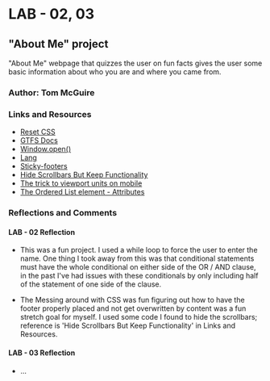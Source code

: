 # LAB - 02, 03

## "About Me" project

"About Me" webpage that quizzes the user on fun facts gives the user some basic information about who you are and where you came from.

### Author: Tom McGuire

### Links and Resources

* [Reset CSS](https://meyerweb.com/eric/tools/css/reset/)
* [GTFS Docs](https://developers.google.com/transit/gtfs)
* [Window.open()](https://developer.mozilla.org/en-US/docs/Web/API/Window/open)
* [Lang](https://developer.mozilla.org/en-US/docs/Web/HTML/Global_attributes/lang)
* [Sticky-footers](https://css-tricks.com/fun-viewport-units/#full-height-layouts-hero-images-and-sticky-footers)
* [Hide Scrollbars But Keep Functionality](https://www.w3schools.com/howto/howto_css_hide_scrollbars.asp)
* [The trick to viewport units on mobile](https://css-tricks.com/the-trick-to-viewport-units-on-mobile/)
* [The Ordered List element - Attributes](https://developer.mozilla.org/en-US/docs/Web/HTML/Element/ol#attributes)

### Reflections and Comments

#### LAB - 02 Reflection

* This was a fun project. I used a while loop to force the user to enter the name. One thing I took away from this was that conditional statements must have the whole conditional on either side of the OR / AND clause, in the past I've had issues with these conditionals by only including half of the statement of one side of the clause.

* The Messing around with CSS was fun figuring out how to have the footer properly placed and not get overwritten by content was a fun stretch goal for myself. I used some code I found to hide the scrollbars; reference is 'Hide Scrollbars But Keep Functionality' in Links and Resources.

#### LAB - 03 Reflection

* ...
